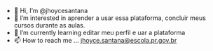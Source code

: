 - 👋 Hi, I’m @jhoycesantana
- 👀 I’m interested in aprender a usar essa plataforma, concluir meus cursos durante as aulas.
- 🌱 I’m currently learning editar meu perfil e uar a plataforma
- 📫 How to reach me ... jhoyce.santana@escola.pr.gov.br

<!---
ycesantana/jhoycesantana isjho a ✨ special ✨ repository because its `README.md` (this file) appears on your GitHub profile.
You can click the Preview link to take a look at your changes.
--->
